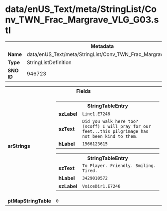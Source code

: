 <h1>data/enUS_Text/meta/StringList/Conv_TWN_Frac_Margrave_VLG_G03.stl</h1><table><tr><th colspan="100%">Metadata</th></tr><tr><td><b>Name</b></td><td>data/enUS_Text/meta/StringList/Conv_TWN_Frac_Margrave_VLG_G03.stl</td></tr><tr><td><b>Type</b></td><td>StringListDefinition</td></tr><tr><td><b>SNO ID</b></td><td>946723</td></tr></table>

<table><tr><th colspan="100%">Fields</th></tr><tr><td><b>arStrings</b></td><td><table><tr><th colspan="100%">StringTableEntry</th></tr><tr><td><b>szLabel</b></td><td><code>Line1.E7246</code></td></tr><tr><td><b>szText</b></td><td><code>Did you walk here too? (scoff) I will pray for our feet...this pilgrimage has not been kind to them.</code></td></tr><tr><td><b>hLabel</b></td><td><code>1566123615</code></td></tr></table>


<table><tr><th colspan="100%">StringTableEntry</th></tr><tr><td><b>szText</b></td><td><code>To Player. Friendly. Smiling. Tired.</code></td></tr><tr><td><b>hLabel</b></td><td><code>3429010572</code></td></tr><tr><td><b>szLabel</b></td><td><code>VoiceDir1.E7246</code></td></tr></table>


</td></tr><tr><td><b>ptMapStringTable</b></td><td><code>0</code></td></tr></table>

